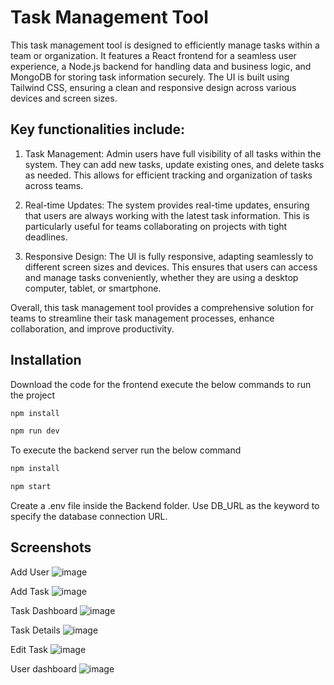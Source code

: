 
# Task Management Tool

This task management tool is designed to efficiently manage tasks within a team or organization. It features a React frontend for a seamless user experience, a Node.js backend for handling data and business logic, and MongoDB for storing task information securely. The UI is built using Tailwind CSS, ensuring a clean and responsive design across various devices and screen sizes.

## Key functionalities include:

1. Task Management: Admin users have full visibility of all tasks within the system. They can add new tasks, update existing ones, and delete tasks as needed. This allows for efficient tracking and organization of tasks across teams.

2. Real-time Updates: The system provides real-time updates, ensuring that users are always working with the latest task information. This is particularly useful for teams collaborating on projects with tight deadlines.

3. Responsive Design: The UI is fully responsive, adapting seamlessly to different screen sizes and devices. This ensures that users can access and manage tasks conveniently, whether they are using a desktop computer, tablet, or smartphone.

Overall, this task management tool provides a comprehensive solution for teams to streamline their task management processes, enhance collaboration, and improve productivity.



## Installation

Download the code for the frontend execute the below commands to run the project
```bash
npm install

npm run dev
```
To execute the backend server run the below command
```bash
npm install

npm start
```

Create a .env file inside the Backend folder.
Use DB_URL as the keyword to specify the database connection URL.




## Screenshots


Add User
![image](https://github.com/rg85rajat/Project-Management-Tool/assets/72291911/34c31d68-9734-4bb3-8711-cbc62ff553c2)

Add Task
![image](https://github.com/rg85rajat/Project-Management-Tool/assets/72291911/e5a259cf-9e6c-45db-a2a0-66fe6cd7a8d1)

Task Dashboard
![image](https://github.com/rg85rajat/Project-Management-Tool/assets/72291911/cbefd06d-7fc7-4330-80d0-2e5ff7c01d79)

Task Details
![image](https://github.com/rg85rajat/Project-Management-Tool/assets/72291911/0f7f4eed-3315-409f-b3df-e961abe60109)

Edit Task
![image](https://github.com/rg85rajat/Project-Management-Tool/assets/72291911/f86ca3c3-ab7f-4a20-96b7-7d784e31a854)

User dashboard
![image](https://github.com/rg85rajat/Project-Management-Tool/assets/72291911/34bcf265-d395-48ea-ac2b-4ad0148cbd7e)





